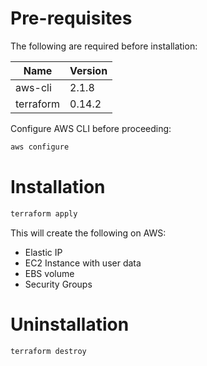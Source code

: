 # Pre-requisites

The following are required before installation:

| Name      | Version | 
| ----------- | ----------- | 
| aws-cli      | 2.1.8       |   
| terraform   | 0.14.2         |  

Configure AWS CLI before proceeding:

```bash
aws configure
```

# Installation

```bash
terraform apply
```

This will create the following on AWS:

* Elastic IP
* EC2 Instance with user data
* EBS volume
* Security Groups

# Uninstallation

```bash
terraform destroy
```